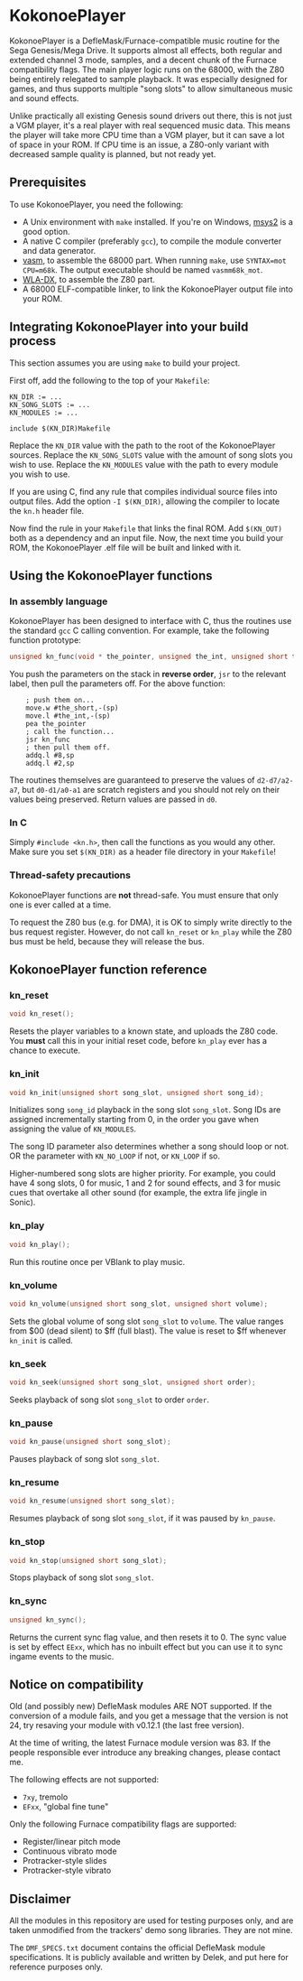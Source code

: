 # KokonoePlayer

KokonoePlayer is a DefleMask/Furnace-compatible music routine for the Sega Genesis/Mega Drive. It supports almost all effects, both regular and extended channel 3 mode, samples, and a decent chunk of the Furnace compatibility flags. The main player logic runs on the 68000, with the Z80 being entirely relegated to sample playback. It was especially designed for games, and thus supports multiple "song slots" to allow simultaneous music and sound effects.

Unlike practically all existing Genesis sound drivers out there, this is not just a VGM player, it's a real player with real sequenced music data. This means the player will take more CPU time than a VGM player, but it can save a lot of space in your ROM. If CPU time is an issue, a Z80-only variant with decreased sample quality is planned, but not ready yet.

## Prerequisites

To use KokonoePlayer, you need the following:
* A Unix environment with `make` installed. If you're on Windows, [msys2](https://www.msys2.org/) is a good option.
* A native C compiler (preferably `gcc`), to compile the module converter and data generator.
* [vasm](http://sun.hasenbraten.de/vasm/), to assemble the 68000 part. When running `make`, use `SYNTAX=mot CPU=m68k`. The output executable should be named `vasmm68k_mot`.
* [WLA-DX](https://www.villehelin.com/wla.html), to assemble the Z80 part.
* A 68000 ELF-compatible linker, to link the KokonoePlayer output file into your ROM.

## Integrating KokonoePlayer into your build process

This section assumes you are using `make` to build your project.

First off, add the following to the top of your `Makefile`:
```make
KN_DIR := ...
KN_SONG_SLOTS := ...
KN_MODULES := ...

include $(KN_DIR)Makefile
```
Replace the `KN_DIR` value with the path to the root of the KokonoePlayer sources. Replace the `KN_SONG_SLOTS` value with the amount of song slots you wish to use. Replace the `KN_MODULES` value with the path to every module you wish to use.

If you are using C, find any rule that compiles individual source files into output files. Add the option `-I $(KN_DIR)`, allowing the compiler to locate the `kn.h` header file.

Now find the rule in your `Makefile` that links the final ROM. Add `$(KN_OUT)` both as a dependency and an input file. Now, the next time you build your ROM, the KokonoePlayer .elf file will be built and linked with it.

## Using the KokonoePlayer functions

### In assembly language

KokonoePlayer has been designed to interface with C, thus the routines use the standard `gcc` C calling convention. For example, take the following function prototype:
```c
unsigned kn_func(void * the_pointer, unsigned the_int, unsigned short the_short)
```

You push the parameters on the stack in **reverse order**, `jsr` to the relevant label, then pull the parameters off. For the above function:
```m68k
	; push them on...
	move.w #the_short,-(sp)
	move.l #the_int,-(sp)
	pea the_pointer
	; call the function...
	jsr kn_func
	; then pull them off.
	addq.l #8,sp
	addq.l #2,sp
```

The routines themselves are guaranteed to preserve the values of `d2-d7/a2-a7`, but `d0-d1/a0-a1` are scratch registers and you should not rely on their values being preserved. Return values are passed in `d0`.

### In C

Simply `#include <kn.h>`, then call the functions as you would any other. Make sure you set `$(KN_DIR)` as a header file directory in your `Makefile`!

### Thread-safety precautions

KokonoePlayer functions are **not** thread-safe. You must ensure that only one is ever called at a time.

To request the Z80 bus (e.g. for DMA), it is OK to simply write directly to the bus request register. However, do not call `kn_reset` or `kn_play` while the Z80 bus must be held, because they will release the bus.

## KokonoePlayer function reference

### kn_reset
```c
void kn_reset();
```
Resets the player variables to a known state, and uploads the Z80 code. You **must** call this in your initial reset code, before `kn_play` ever has a chance to execute.

### kn_init
```c
void kn_init(unsigned short song_slot, unsigned short song_id);
```
Initializes song `song_id` playback in the song slot `song_slot`. Song IDs are assigned incrementally starting from 0, in the order you gave when assigning the value of `KN_MODULES`.

The song ID parameter also determines whether a song should loop or not. OR the parameter with `KN_NO_LOOP` if not, or `KN_LOOP` if so.

Higher-numbered song slots are higher priority. For example, you could have 4 song slots, 0 for music, 1 and 2 for sound effects, and 3 for music cues that overtake all other sound (for example, the extra life jingle in Sonic).

### kn_play
```c
void kn_play();
```
Run this routine once per VBlank to play music.

### kn_volume
```c
void kn_volume(unsigned short song_slot, unsigned short volume);
```
Sets the global volume of song slot `song_slot` to `volume`. The value ranges from $00 (dead silent) to $ff (full blast). The value is reset to $ff whenever `kn_init` is called.

### kn_seek
```c
void kn_seek(unsigned short song_slot, unsigned short order);
```
Seeks playback of song slot `song_slot` to order `order`.

### kn_pause
```c
void kn_pause(unsigned short song_slot);
```
Pauses playback of song slot `song_slot`.

### kn_resume
```c
void kn_resume(unsigned short song_slot);
```
Resumes playback of song slot `song_slot`, if it was paused by `kn_pause`.

### kn_stop
```c
void kn_stop(unsigned short song_slot);
```
Stops playback of song slot `song_slot`.

### kn_sync
```c
unsigned kn_sync();
```
Returns the current sync flag value, and then resets it to 0. The sync value is set by effect `EExx`, which has no inbuilt effect but you can use it to sync ingame events to the music.

## Notice on compatibility

Old (and possibly new) DefleMask modules ARE NOT supported. If the conversion of a module fails, and you get a message that the version is not 24, try resaving your module with v0.12.1 (the last free version).

At the time of writing, the latest Furnace module version was 83. If the people responsible ever introduce any breaking changes, please contact me.

The following effects are not supported:
* `7xy`, tremolo
* `EFxx`, "global fine tune"

Only the following Furnace compatibility flags are supported:
* Register/linear pitch mode
* Continuous vibrato mode
* Protracker-style slides
* Protracker-style vibrato

## Disclaimer

All the modules in this repository are used for testing purposes only, and are taken unmodified from the trackers' demo song libraries. They are not mine.

The `DMF_SPECS.txt` document contains the official DefleMask module specifications. It is publicly available and written by Delek, and put here for reference purposes only.